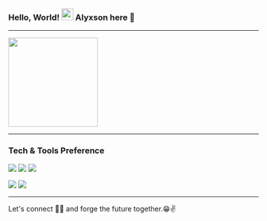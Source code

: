### Hello, World! <img src="https://github.com/TheDudeThatCode/TheDudeThatCode/blob/master/Assets/Earth.gif" width="24px">  Alyxson here 👋

---

<!--<p align="center">
  <img src="https://raw.githubusercontent.com/Souravdey777/Souravdey777/master/Card.png" width="100%" title="Intro Card" alt="Intro Card">
</p> -->

<img height="180em" src="https://github-readme-stats.vercel.app/api?username=AlyxsonMarques&show_icons=true&theme=transparent"/>
 
 <!-- 🔭 I’m planning for a Project **(don't have a name yet)**. -->
 
 <!-- 🌱 I’m currently learning <img src="http://img.shields.io/badge/-4285F4?style=flat&logo=google%20cloud&logoColor=white"> -->
 
 <!-- :books: I want to learn <img src="https://img.shields.io/badge/-Flutter-3a495d?style=flat&logo=flutter&logoColor=67b7f7">, <img src="http://img.shields.io/badge/-Deno-black?style=flat&logo=deno&logoColor=white"/> and <img src="http://img.shields.io/badge/-Docker-blue?style=flat&logo=docker&logoColor=white"/> -->
 <!--
 👯 I’m looking to collaborate for a Flutter and ML-based project **Doc App**. -->
 
 <!-- 🤔 I’m looking for help with [Github Blog Cards](https://github.com/Souravdey777/Github-Cards-External-Blogs). -->
  
 <!--
 💬 Ask me about Full Stack Development, Cloud, and any Tech-related stuff. -->


<!-- ![Profile views](https://gpvc.arturio.dev/AlyxsonMarques)  <img src="https://img.shields.io/github/followers/AlyxsonMarques?label=Follow" style=" float:left, margin-right:10px" /> -->


---


### Tech & Tools Preference

<img src = "https://img.shields.io/badge/-HTML5-E34F26?style=flat&logo=html5&logoColor=white"> <img src = "https://img.shields.io/badge/-CSS3-1572B6?style=flat&logo=css3&logoColor=white">
<img src="https://img.shields.io/badge/-JavaScript-eed718?style=flat&logo=javascript&logoColor=ffffff">
<!-- <img src="https://img.shields.io/badge/-Node.js-3C873A?style=flat&logo=Node.js&logoColor=white"> -->
<img src="http://img.shields.io/badge/-Git-F1502F?style=flat&logo=git&logoColor=FFFFFF"> <img src="http://img.shields.io/badge/-Github-000000?style=flat&logo=github&logoColor=FFFFFF">


<!-- ### Other Languages I know -->
<!-- <img src="http://img.shields.io/badge/-Java-F89820?style=flat&logo=java&logoColor=white"> <img src="https://img.shields.io/badge/-C-%20&%20659ad2?style=flat&logo=c%2B%2B&logoColor=ffffff"> -->

<!-- ![GitHub stats](https://github-readme-stats.vercel.app/api?username=Souravdey777&show_icons=true&hide_border=true)
Check for a detailed stats here :point_right: [Sourcerer](https://sourcerer.io/alyxsonmarques) -->

<!--### You can find in me in the web 🌍
[<img align="left" alt="AlyxsonMarques | LinkedIn" width="22px" src="https://cdn.jsdelivr.net/npm/simple-icons@v3/icons/linkedin.svg" />][linkedin]
<br/>-->


---
<!--### You can checkout my blogs :loudspeaker: 
[![Sourav Dey's Blog Cards](https://github-cards-external-blogs.souravdey777.vercel.app/getMediumBlogs?username=Souravdey777&type=vertical)](https://medium.com/@Souravdey777)
[Add your blogs to your github profile using my Github Blog Cards](https://github.com/Souravdey777/Github-Cards-External-Blogs) -->

Let's connect 👨‍💻 and forge the future together.😁✌

